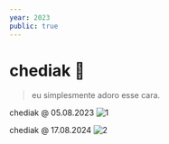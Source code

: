 ```yaml
---
year: 2023
public: true
---
```


# chediak 🤠

> eu simplesmente adoro esse cara.

chediak @ 05.08.2023
![1](./1.jpg)

chediak @ 17.08.2024
![2](./2.jpg)
